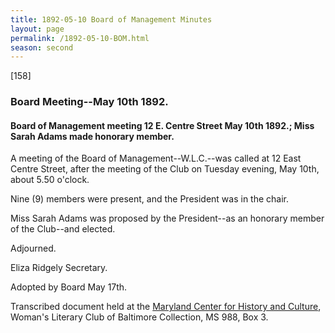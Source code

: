 ```yaml
---
title: 1892-05-10 Board of Management Minutes
layout: page
permalink: /1892-05-10-BOM.html
season: second
---
```


<style>
    .container{
        font-size:1.4em;
    }
</style>
[158]

### Board Meeting--May 10th 1892.

#### Board of Management meeting 12 E. Centre Street May 10th 1892.; Miss Sarah Adams made honorary member.

A meeting of the Board of Management--W.L.C.--was called at 12 East Centre Street, after the meeting of the Club on Tuesday evening, May 10th, about 5.50 o'clock.

Nine (9) members were present, and the President was in the chair.

Miss Sarah Adams was proposed by the President--as an honorary member of the Club--and elected.

Adjourned.

Eliza Ridgely
Secretary.

Adopted by Board May 17th.

Transcribed document held at the [Maryland Center for History and Culture](http://mdhs.org/), Woman's Literary Club of Baltimore Collection, MS 988, Box 3. 
